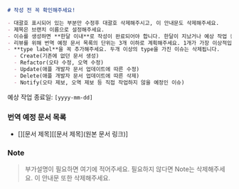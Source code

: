```markdown
# 작성 전 꼭 확인해주세요!

- 대괄호 표시되어 있는 부분만 수정후 대괄호 삭제해주시고, 이 안내문도 삭제해주세요.
- 제목은 브랜치 이름으로 설정해주세요.
- 이슈를 생성하면 **한달 이내**로 작성이 완료되어야 합니다. 한달이 지났거나 예상 작업 종료일이 지난 이슈는 삭제됩니다.
- 리뷰를 위해 번역 예정 문서 목록의 단위는 3개 이하로 계획해주세요. 1개가 가장 이상적입니다.
- **type label**을 꼭 추가해주세요. 두개 이상의 type을 가진 이슈는 삭제됩니다.
  - Create(기존에 없던 문서 생성)
  - Refactor(오타 수정, 오역 수정)
  - Update(애플 개발자 문서 업데이트에 따른 수정)
  - Delete(애플 개발자 문서 업데이트에 따른 삭제)
  - Notify(오타 제보, 오역 제보 등 직접 작업하지 않을 예정인 이슈)
```



예상 작업 종료일: `[yyyy-mm-dd]`



### 번역 예정 문서 목록

- [][문서 제목][[문서 제목](원본 문서 링크)]



### Note

> 부가설명이 필요하면 여기에 적어주세요. 필요하지 않다면 Note는 삭제해주세요. 이 안내문 또한 삭제해주세요.